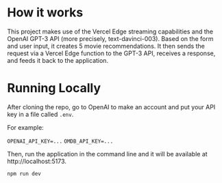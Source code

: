 # How it works

This project makes use of the Vercel Edge streaming capabilities and the OpenAI GPT-3 API (more precisely, text-davinci-003). Based on the form and user input, it creates 5 movie recommendations. It then sends the request via a Vercel Edge function to the GPT-3 API, receives a response, and feeds it back to the application.

# Running Locally

After cloning the repo, go to OpenAI to make an account and put your API key in a file called `.env`.

For example:

`OPENAI_API_KEY=...`
`OMDB_API_KEY=...`

Then, run the application in the command line and it will be available at http://localhost:5173.

`npm run dev`
